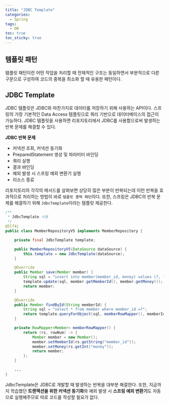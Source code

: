 ```yaml
---
title: "JDBC Template"
categories:
  - Spring
tags:
  - DB
toc: true
toc_sticky: true
---
```


## 템플릿 패턴

템플릿 패턴이란 어떤 작업을 처리할 때 전체적인 구조는 동일하면서 부분적으로 다른 구문으로 구성하여 코드의 중복을 최소화 할 때 유용한 패턴이다.

## JDBC Template

JDBC 템플릿은 JDBC와 마찬가지로 데이터를 저장하기 위해 사용하는 API이다. 스프링의 가장 기본적인 Data Access 템플릿으로 쿼리 기반으로 데이터베이스의 접근이 가능하다. JDBC 템플릿을 사용하면 리포지토리에서 JDBC를 사용함으로써 발생하는 반복 문제를 해결할 수 있다.

**JDBC 반복 문제**

- 커넥션 조회, 커넥션 동기화
- PreparedStatement 생성 및 파라미터 바인딩
- 쿼리 실행
- 결과 바인딩
- 예외 발생 시 스프링 예외 변환기 실행
- 리소스 종료

리포지토리의 각각의 메서드를 살펴보면 상당히 많은 부분이 반복되는데 이런 반복을 효과적으로 처리하는 방법이 바로 `템플릿 콜백 패턴`이다. 또한, 스프링은 JDBC의 반복 문제를 해결하기 위해 `JdbcTemplate`이라는 템플릿 제공한다.

```java
/**
 * JdbcTemplate 사용
 */
@Slf4j
public class MemberRepositoryV5 implements MemberRepository {

    private final JdbcTemplate template;

    public MemberRepositoryV5(DataSource dataSource) {
        this.template = new JdbcTemplate(dataSource);
    }

    @Override
    public Member save(Member member) {
        String sql = "insert into member(member_id, money) values (?, ?)";
        template.update(sql, member.getMemberId(), member.getMoney());
        return member;
    }

    @Override
    public Member findById(String memberId) {
        String sql = "select * from member where member_id =?";
        return template.queryForObject(sql, memberRowMapper(), memberId);
    }

    private RowMapper<Member> memberRowMapper() {
        return (rs, rowNum) -> {
            Member member = new Member();
            member.setMemberId(rs.getString("member_id"));
            member.setMoney(rs.getInt("money"));
            return member;
        };
    }

    ...
}
```

JdbcTemplate은 JDBC로 개발할 때 발생하는 반복을 대부분 해결한다. 또한, 지금까지 학습했던 **트랜잭션을 위한 커넥션 동기화**와 예외 발생 시 **스프링 예외 변환기**도 자동으로 실행해주므로 따로 코드를 작성할 필요가 없다.